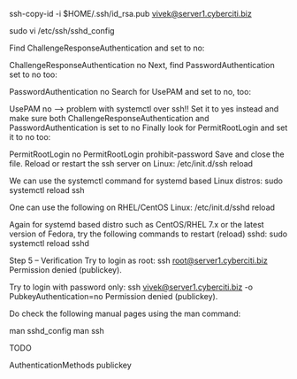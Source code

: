 ssh-copy-id -i $HOME/.ssh/id_rsa.pub vivek@server1.cyberciti.biz

sudo vi /etc/ssh/sshd_config

Find ChallengeResponseAuthentication and set to no:

ChallengeResponseAuthentication no
Next, find PasswordAuthentication set to no too:

PasswordAuthentication no
Search for UsePAM and set to no, too:

UsePAM no --> problem with systemctl over ssh!! Set it to yes instead and make sure both ChallengeResponseAuthentication and PasswordAuthentication is set to no
Finally look for PermitRootLogin and set it to no too:

PermitRootLogin no
PermitRootLogin prohibit-password
Save and close the file. Reload or restart the ssh server on Linux:
/etc/init.d/ssh reload

We can use the systemctl command for systemd based Linux distros:
sudo systemctl reload ssh

One can use the following on RHEL/CentOS Linux:
/etc/init.d/sshd reload

Again for systemd based distro such as CentOS/RHEL 7.x or the latest version of Fedora, try the following commands to restart (reload) sshd:
sudo systemctl reload sshd

Step 5 – Verification
Try to login as root:
ssh root@server1.cyberciti.biz
Permission denied (publickey).

Try to login with password only:
ssh vivek@server1.cyberciti.biz -o PubkeyAuthentication=no
Permission denied (publickey).

Do check the following manual pages using the man command:

man sshd_config
man ssh

TODO

AuthenticationMethods publickey
